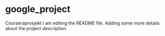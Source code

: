 # google_project
Courseraprosjekt
I am editing the README file. Adding some more details about the project description.
